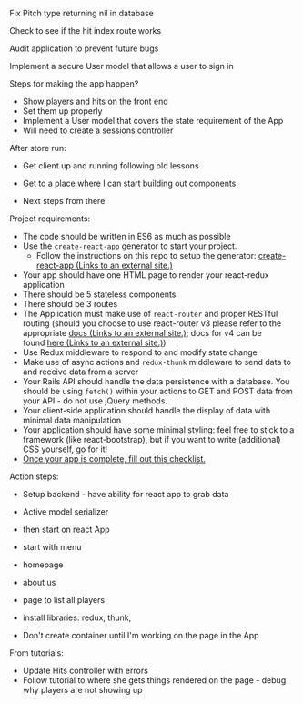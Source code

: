Fix Pitch type returning nil in database

Check to see if the hit index route works

Audit application to prevent future bugs

Implement a secure User model that allows a user to sign in 

Steps for making the app happen?
- Show players and hits on the front end
- Set them up properly
- Implement a User model that covers the state requirement of the App
- Will need to create a sessions controller


After store run:
- Get client up and running following old lessons

- Get to a place where I can start building out components
- Next steps from there



Project requirements:

- The code should be written in ES6 as much as possible
- Use the `create-react-app` generator to start your project.
    - Follow the instructions on this repo to setup the generator: [create-react-app (Links to an external site.)](https://github.com/facebookincubator/create-react-app)
- Your app should have one HTML page to render your react-redux application
- There should be 5 stateless components
- There should be 3 routes
- The Application must make use of `react-router` and proper RESTful routing (should you choose to use react-router v3 please refer to the appropriate [docs (Links to an external site.)](https://github.com/ReactTraining/react-router/tree/v3/docs); docs for v4 can be found [here (Links to an external site.)](https://reacttraining.com/react-router/web/guides/quick-start))
- Use Redux middleware to respond to and modify state change
- Make use of async actions and `redux-thunk` middleware to send data to and receive data from a server
- Your Rails API should handle the data persistence with a database. You should be using `fetch()` within your actions to GET and POST data from your API - do not use jQuery methods.
- Your client-side application should handle the display of data with minimal data manipulation
- Your application should have some minimal styling: feel free to stick to a framework (like react-bootstrap), but if you want to write (additional) CSS yourself, go for it!
- [Once your app is complete, fill out this checklist.](https://goo.gl/forms/ULtKsxuzWomvXuTk2)

Action steps:
- Setup backend - have ability for react app to grab data
- Active model serializer
- then start on react App
- start with menu
-   homepage
-   about us
-   page to list all players
-   install libraries: redux, thunk, 

- Don't create container until I'm working on the page in the App

From tutorials:
- Update Hits controller with errors
- Follow tutorial to where she gets things rendered on the page - debug why players are not showing up
